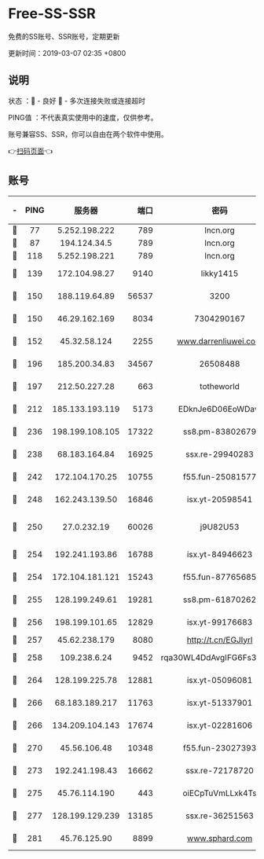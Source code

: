 # Free-SS-SSR

免费的SS账号、SSR账号，定期更新

更新时间：2019-03-07 02:35 +0800

## 说明

状态     ：🙂 - 良好 🙁 - 多次连接失败或连接超时

PING值   ：不代表真实使用中的速度，仅供参考。

账号兼容SS、SSR，你可以自由在两个软件中使用。

👉[扫码页面](https://liesauer.github.io/Free-SS-SSR/)👈

## 账号

|-|PING|服务器|端口|密码|加密方式|区域|
|:----:|:----:|:-----:|-----:|:----:|:----:|:----:|
|🙂|77|5.252.198.222|789|lncn.org|rc4|JP|
|🙂|87|194.124.34.5|789|lncn.org|rc4|JP|
|🙂|118|5.252.198.221|789|lncn.org|rc4|JP|
|🙂|139|172.104.98.27|9140|likky1415|aes-256-cfb|JP|
|🙂|150|188.119.64.89|56537|3200|aes-256-cfb|RU|
|🙂|150|46.29.162.169|8034|7304290167|aes-256-cfb|RU|
|🙂|152|45.32.58.124|2255|www.darrenliuwei.com|aes-256-cfb|JP|
|🙂|196|185.200.34.83|34567|26508488|aes-256-cfb|US|
|🙂|197|212.50.227.28|663|totheworld|aes-256-cfb|US|
|🙂|212|185.133.193.119|5173|EDknJe6D06EoWDaw|aes-256-cfb|US|
|🙂|236|198.199.108.105|17322|ss8.pm-83802679|aes-256-cfb|US|
|🙂|238|68.183.164.84|16925|ssx.re-29940283|aes-256-cfb|US|
|🙂|242|172.104.170.25|10755|f55.fun-25081577|aes-256-cfb|SG|
|🙂|248|162.243.139.50|16846|isx.yt-20598541|aes-256-cfb|US|
|🙂|250|27.0.232.19|60026|j9U82U53|xchacha20-ietf-poly1305|HK|
|🙂|254|192.241.193.86|16788|isx.yt-84946623|aes-256-cfb|US|
|🙂|254|172.104.181.121|15243|f55.fun-87765685|aes-256-cfb|SG|
|🙂|255|128.199.249.61|19281|ss8.pm-61870262|aes-256-cfb|SG|
|🙂|256|198.199.101.65|12829|isx.yt-99176683|aes-256-cfb|US|
|🙂|257|45.62.238.179|8080|http://t.cn/EGJIyrl|rc4-md5|CA|
|🙂|258|109.238.6.24|9452|rqa30WL4DdAvgIFG6Fs3znzTa|aes-256-cfb|FR|
|🙂|264|128.199.225.78|12881|isx.yt-05096081|aes-256-cfb|SG|
|🙂|266|68.183.189.217|11763|isx.yt-51337901|aes-256-cfb|SG|
|🙂|266|134.209.104.143|17674|isx.yt-02281606|aes-256-cfb|SG|
|🙂|270|45.56.106.48|10348|f55.fun-23027393|aes-256-cfb|US|
|🙂|273|192.241.198.43|16662|ssx.re-72178720|aes-256-cfb|US|
|🙂|275|45.76.114.190|443|oiECpTuVmLLxk4Ts|aes-256-cfb|AU|
|🙂|277|128.199.129.239|13185|ssx.re-36251563|aes-256-cfb|SG|
|🙂|281|45.76.125.90|8899|www.sphard.com|aes-256-cfb|AU|
